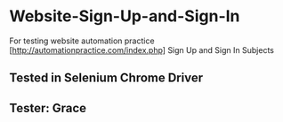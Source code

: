 # Website-Sign-Up-and-Sign-In
For testing website automation practice [http://automationpractice.com/index.php]
Sign Up and Sign In Subjects

## Tested in Selenium Chrome Driver
## Tester: Grace

